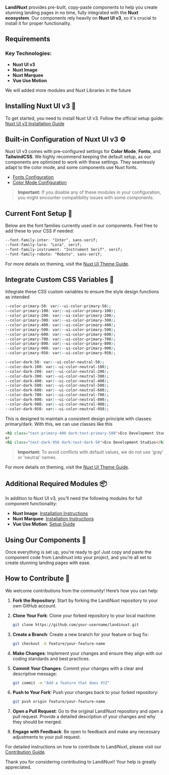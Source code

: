 **LandiNuxt** provides pre-built, copy-paste components to help you create stunning landing pages in no time, fully integrated with the **Nuxt ecosystem**. Our components rely heavily on **Nuxt UI v3**, so it's crucial to install it for proper functionality.

## Requirements

### Key Technologies:

- **Nuxt UI v3**
- **Nuxt Image**
- **Nuxt Marquee**
- **Vue Use Motion**

We will added more modules and Nuxt Libraries in the future

## Installing Nuxt UI v3 🔧

To get started, you need to install Nuxt UI v3. Follow the official setup guide:
[Nuxt UI v3 Installation Guide](https://ui3.nuxt.dev/getting-started/installation)

## Built-in Configuration of Nuxt UI v3 ⚙️

Nuxt UI v3 comes with pre-configured settings for **Color Mode**, **Fonts**, and **TailwindCSS**. We highly recommend keeping the default setup, as our components are optimized to work with these settings. They seamlessly adapt to the color mode, and some components use Nuxt fonts.

- [Fonts Configuration](https://ui3.nuxt.dev/getting-started/fonts)
- [Color Mode Configuration](https://ui3.nuxt.dev/getting-started/color-mode)

> **Important:** If you disable any of these modules in your configuration, you might encounter compatibility issues with some components.

## Current Font Setup 🎨

Below are the font families currently used in our components. Feel free to add these to your CSS if needed:

```css
--font-family-inter: "Inter", sans-serif;
--font-family-lora: "Lora", serif;
--font-family-instrument: "Instrument Serif", serif;
--font-family-roboto: "Roboto", sans-serif;
```

For more details on theming, visit the [Nuxt UI Theme Guide](https://ui3.nuxt.dev/getting-started/theme).

## Integrate Custom CSS Variables 🎨

Integrate these CSS custom variables to ensure the style design functions as intended

```css
--color-primary-50: var(--ui-color-primary-50);
--color-primary-100: var(--ui-color-primary-100);
--color-primary-200: var(--ui-color-primary-200);
--color-primary-300: var(--ui-color-primary-300);
--color-primary-400: var(--ui-color-primary-400);
--color-primary-500: var(--ui-color-primary-500);
--color-primary-600: var(--ui-color-primary-600);
--color-primary-700: var(--ui-color-primary-700);
--color-primary-800: var(--ui-color-primary-800);
--color-primary-900: var(--ui-color-primary-900);
--color-primary-950: var(--ui-color-primary-950);

--color-dark-50: var(--ui-color-neutral-50);
--color-dark-100: var(--ui-color-neutral-100);
--color-dark-200: var(--ui-color-neutral-200);
--color-dark-300: var(--ui-color-neutral-300);
--color-dark-400: var(--ui-color-neutral-400);
--color-dark-500: var(--ui-color-neutral-500);
--color-dark-600: var(--ui-color-neutral-600);
--color-dark-700: var(--ui-color-neutral-700);
--color-dark-800: var(--ui-color-neutral-800);
--color-dark-900: var(--ui-color-neutral-900);
--color-dark-950: var(--ui-color-neutral-950);
```

This is designed to maintain a consistent design principle with classes: primary/dark. With this, we can use classes like this

```html
<h1 class="text-primary-400 dark:text-primary-500">Eco Development Studios</h1>
or
<h1 class="text-dark-950 dark:text-dark-50">Eco Development Studios</h1>
```

> **Important:** To avoid conflicts with default values, we do not use 'gray' or 'neutral' names.

For more details on theming, visit the [Nuxt UI Theme Guide](https://ui3.nuxt.dev/getting-started/theme#colors).

## Additional Required Modules 📦

In addition to Nuxt UI v3, you’ll need the following modules for full component functionality:

- **Nuxt Image**: [Installation Instructions](https://image.nuxt.com/get-started/installation)
- **Nuxt Marquee**: [Installation Instructions](https://hanzydev.github.io/nuxt-marquee/)
- **Vue Use Motion**: [Setup Guide](https://motion.vueuse.org/getting-started/nuxt)

## Using Our Components 🎉

Once everything is set up, you're ready to go! Just copy and paste the component code from Landinuxt into your project, and you’re all set to create stunning landing pages with ease.

## How to Contribute 🤝

We welcome contributions from the community! Here’s how you can help:

1. **Fork the Repository**: Start by forking the LandiNuxt repository to your own GitHub account.

2. **Clone Your Fork**: Clone your forked repository to your local machine:

   ```bash
   git clone https://github.com/your-username/landinuxt.git
   ```

3. **Create a Branch**: Create a new branch for your feature or bug fix:

   ```bash
   git checkout -b feature/your-feature-name
   ```

4. **Make Changes**: Implement your changes and ensure they align with our coding standards and best practices.

5. **Commit Your Changes**: Commit your changes with a clear and descriptive message:

   ```bash
   git commit -m "Add a feature that does XYZ"
   ```

6. **Push to Your Fork**: Push your changes back to your forked repository:

   ```bash
   git push origin feature/your-feature-name
   ```

7. **Open a Pull Request**: Go to the original LandiNuxt repository and open a pull request. Provide a detailed description of your changes and why they should be merged.

8. **Engage with Feedback**: Be open to feedback and make any necessary adjustments to your pull request.

For detailed instructions on how to contribute to LandiNuxt, please visit our [Contribution Guide](../contribution).

Thank you for considering contributing to LandiNuxt! Your help is greatly appreciated.
